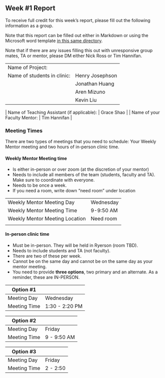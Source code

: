 ## Week #1 Report
To receive full credit for this week’s report, please fill out the following information as a group. 

Note that this report can be filled out either in Markdown or using the Microsoft word template [in this same directory](./week-1-org-report.docx).

Note that if there are any issues filling this out with unresponsive group mates, TA or mentor, please DM either Nick Ross or Tim Hannifan. 

| | | 
| --- | --- | 
| Name of Project: | | 
| Name of students in clinic: | Henry Josephson | 
| | Jonathan Huang | 
| | Aren Mizuno |
| | Kevin Liu |

| Name of Teaching Assistant (if applicable): | Grace Shao |
| Name of your Faculty Mentor: | Tim Hannifan | 


### Meeting Times

There are two types of meetings that you need to schedule: Your Weekly Mentor meeting and two hours of in-person clinic time.

#### Weekly Mentor Meeting time

* Is either in-person or over zoom (at the discretion of your mentor)
* Needs to include all members of the team (students, faculty and TA). Make sure to coordinate with everyone.
* Needs to be once a week.
* If you need a room, write down “need room” under location

| | | 
| --- | --- | 
| Weekly Mentor Meeting Day | Wednesday | 
| Weekly Mentor Meeting Time | 9-9:50 AM |
| Weekly Mentor Meeting Location | Need room | 
| | | 


#### In-person clinic time

* Must be in-person. They will be held in Ryerson (room TBD).
* Needs to include students and TA (not faculty). 
* There are two of these per week.
* Cannot be on the same day and cannot be on the same day as your mentor meeting.
* You need to provide **three options**, two primary and an alternate. As a reminder, these are IN-PERSON.

| Option #1 | | 
| --- | --- | 
| Meeting Day | Wednesday | 
| Meeting Time | 1:30 - 2:20 PM | 


| Option #2 | | 
| --- | --- | 
| Meeting Day | Friday  | 
| Meeting Time | 9 - 9:50 AM | 

| Option #3 | | 
| --- | --- | 
| Meeting Day | Friday | 
| Meeting Time | 2 - 2:50 | 
